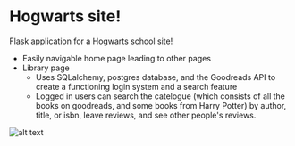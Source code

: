 # Hogwarts site! 

Flask application for a Hogwarts school site! 
  - Easily navigable home page leading to other pages 
  - Library page
    - Uses SQLalchemy, postgres database, and the Goodreads API to 
    create a functioning login system and a search feature
    - Logged in users can search the catelogue (which consists of all 
    the books on goodreads, and some books from Harry Potter) by author, title,
    or isbn, leave reviews, and see other people's reviews. 
   
![alt text](https://github.com/adrismiller/hpsite/blob/sitepics/image.png?raw=true)

